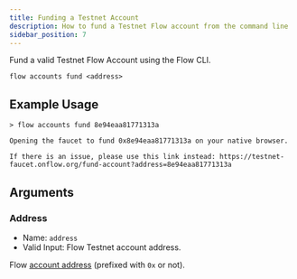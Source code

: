 ```yaml
---
title: Funding a Testnet Account
description: How to fund a Testnet Flow account from the command line
sidebar_position: 7
---
```


Fund a valid Testnet Flow Account using the Flow CLI.

```shell
flow accounts fund <address>
```

## Example Usage

```
> flow accounts fund 8e94eaa81771313a

Opening the faucet to fund 0x8e94eaa81771313a on your native browser.

If there is an issue, please use this link instead: https://testnet-faucet.onflow.org/fund-account?address=8e94eaa81771313a

```

## Arguments

### Address

- Name: `address`
- Valid Input: Flow Testnet account address.

Flow [account address](../../../build/basics/accounts.md) (prefixed with `0x` or not).
